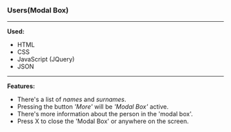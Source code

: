 ### Users(Modal Box)

------
**Used:**
* HTML 
* CSS
* JavaScript (JQuery)
* JSON
------

**Features:**
* There's a list of *names* and *surnames*.
* Pressing the button *'More'* will be *'Modal Box'* active.
* There's more information about the person in the 'modal box'.
* Press X to close the 'Modal Box' or anywhere on the screen.
